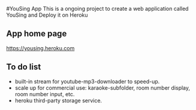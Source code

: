 #YouSing App
This is a ongoing project to create a web application called YouSing and Deploy it on Heroku

## App home page

https://yousing.heroku.com

## To do list

- built-in stream for youtube-mp3-downloader to speed-up.
- scale up for commercial use: karaoke-subfolder, room number display, room number input, etc.
- heroku third-party storage service.